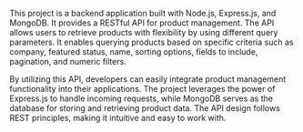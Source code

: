 This project is a backend application built with Node.js, Express.js, and MongoDB. It provides a RESTful API for product management. The API allows users to retrieve products with flexibility by using different query parameters. It enables querying products based on specific criteria such as company, featured status, name, sorting options, fields to include, pagination, and numeric filters.

By utilizing this API, developers can easily integrate product management functionality into their applications. The project leverages the power of Express.js to handle incoming requests, while MongoDB serves as the database for storing and retrieving product data. The API design follows REST principles, making it intuitive and easy to work with.
